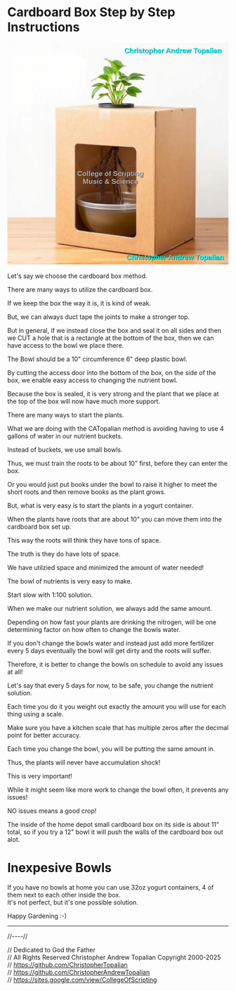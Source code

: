 # Cardboard Box Step by Step Instructions

![003](../method/cardboard_box/cardboard_box_on_side/textures/003.png)  

Let's say we choose the cardboard box method.

There are many ways to utilize the cardboard box.

If we keep the box the way it is, it is kind of weak.

But, we can always duct tape the joints to make a stronger top.

But in general, if we instead close the box and seal it on all sides and then we CUT a hole that is a rectangle at the bottom of the box, then we can have access to the bowl we place there.

The Bowl should be a 10" circumference 6" deep plastic bowl.

By cutting the access door into the bottom of the box, on the side of the box, we enable easy access to changing the nutrient bowl.

Because the box is sealed, it is very strong and the plant that we place at the top of the box will now have much more support.

There are many ways to start the plants.

What we are doing with the CATopalian method is avoiding having to use 4 gallons of water in our nutrient buckets.

Instead of buckets, we use small bowls.

Thus, we must train the roots to be about 10" first, before they can enter the box.

Or you would just put books under the bowl to raise it higher to meet the short roots and then remove books as the plant grows.

But, what is very easy is to start the plants in a yogurt container.

When the plants have roots that are about 10" you can move them into the cardboard box set up.

This way the roots will think they have tons of space.

The truth is they do have lots of space.

We have utilzied space and minimized the amount of water needed!

The bowl of nutrients is very easy to make.

Start slow with 1:100 solution.

When we make our nutrient solution, we always add the same amount.

Depending on how fast your plants are drinking the nitrogen, will be one determining factor on how often to change the bowls water.

If you don't change the bowls water and instead just add more fertilizer every 5 days eventually the bowl will get dirty and the roots will suffer.

Therefore, it is better to change the bowls on schedule to avoid any issues at all!

Let's say that every 5 days for now, to be safe, you change the nutrient solution.

Each time you do it you weight out exactly the amount you will use for each thing using a scale.

Make sure you have a kitchen scale that has multiple zeros after the decimal point for better accuracy.

Each time you change the bowl, you will be putting the same amount in.

Thus, the plants will never have accumulation shock!

This is very important!

While it might seem like more work to change the bowl often, it prevents any issues!

NO issues means a good crop!

The inside of the home depot small cardboard box on its side is about 11" total, so if you try a 12" bowl it will push the walls of the cardboard box out alot.  

# Inexpesive Bowls
If you have no bowls at home you can use 32oz yogurt containers, 4 of them next to each other inside the box.  
It's not perfect, but it's one possible solution.  

Happy Gardening :-)

---

//----//

// Dedicated to God the Father  
// All Rights Reserved Christopher Andrew Topalian Copyright 2000-2025  
// https://github.com/ChristopherTopalian  
// https://github.com/ChristopherAndrewTopalian  
// https://sites.google.com/view/CollegeOfScripting  

